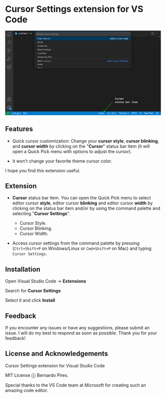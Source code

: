 # Cursor Settings extension for VS Code

![Cursor Settings extension for VS Code](https://raw.githubusercontent.com/drbap/cursor-settings-for-vscode/main/images/cursor_settings_01.png)

## Features

- Quick cursor customization: Change your **cursor style**, **cursor blinking**, and **cursor width** by clicking on the "**Cursor**" status bar item (it will open a Quick Pick menu with options to adjust the cursor).

- It won't change your favorite theme cursor color.

I hope you find this extension useful.

## Extension

- **Cursor** status bar item. You can open the Quick Pick menu to select editor cursor **style**, editor cursor **blinking** and editor cursor **width** by clicking on the status bar item and/or by using the command palette and selecting "**Cursor Settings**".
  - Cursor Style.
  - Cursor Blinking.
  - Cursor Width.

- Access cursor settings from the command palette by pressing (`Ctrl+Shift+P` on Windows/Linux or `Cmd+Shift+P` on Mac) and typing `Cursor Settings`.

## Installation

Open Visual Studio Code -> **Extensions**

Search for **Cursor Settings**

Select it and click **Install**

## Feedback

If you encounter any issues or have any suggestions, please submit an issue. I will do my best to respond as soon as possible. Thank you for your feedback!

## License and Acknowledgements

Cursor Settings extension for Visual Studio Code

MIT License ⓒ Bernardo Pires.

Special thanks to the VS Code team at Microsoft for creating such an amazing code editor.

